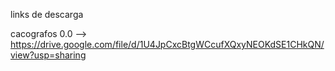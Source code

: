 links de descarga

cacografos 0.0 --> https://drive.google.com/file/d/1U4JpCxcBtgWCcufXQxyNEOKdSE1CHkQN/view?usp=sharing
